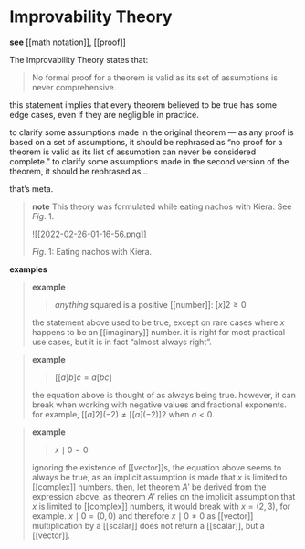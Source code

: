 # Improvability Theory

**see** [[math notation]], [[proof]]

The Improvability Theory states that:

> No formal proof for a theorem is valid as its set of assumptions is never comprehensive.

this statement implies that every theorem believed to be true has some edge cases, even if they are negligible in practice.

to clarify some assumptions made in the original theorem &mdash; as any proof is based on a set of assumptions, it should be rephrased as “no proof for a theorem is valid as its list of assumption can never be considered complete.” to clarify some assumptions made in the second version of the theorem, it should be rephrased as...

that’s meta.

> **note** This theory was formulated while eating nachos with Kiera. See $Fig.\ 1$.
>
> ![[2022-02-26-01-16-56.png]]
>
> $Fig.\ 1$: Eating nachos with Kiera.

**examples**

> **example**
>
> > _anything_ squared is a positive [[number]]: $[x]2 \ge 0$
>
> the statement above used to be true, except on rare cases where $x$ happens to be an [[imaginary]] number. it is right for most practical use cases, but it is in fact “almost always right”.

> **example**
>
> > $[[a]b]c = a[bc]$
>
> the equation above is thought of as always being true. however, it can break when working with negative values and fractional exponents. for example, $[[a]2](-2)  \ne [[a](-2)]2$ when $a < 0$.

> **example**
>
> > $x \mid 0 = 0$
>
> ignoring the existence of [[vector]]s, the equation above seems to always be true, as an implicit assumption is made that $x$ is limited to [[complex]] numbers. then, let theorem $A'$ be derived from the expression above. as theorem $A'$ relies on the implicit assumption that $x$ is limited to [[complex]] numbers, it would break with $x = (2, 3)$, for example. $x \mid 0 = (0, 0)$ and therefore $x \mid 0 \ne 0$ as [[vector]] multiplication by a [[scalar]] does not return a [[scalar]], but a [[vector]].
